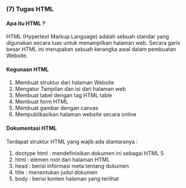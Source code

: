 ### (7) Tugas HTML
#### Apa itu HTML ?
HTML (Hypertext Markup Language) adalah sebuah standar yang digunakan secara luas untuk menampilkan halaman web. Secara garis besar HTML ini merupakan sebuah kerangka awal dalam pembuatan Website.

#### Kegunaan HTML
1. Membuat struktur dari halaman Website
2. Mengatur Tampilan dan isi dari halaman web
3. Membuat tabel dengan tag HTML table
4. Membuat form HTML
5. Membuat gambar dengan canvas
6. Mempublikasikan halaman website secara online

#### Dokumentasi HTML
Terdapat struktur HTML yang wajib ada diantaranya : 
1. doctype html : mendefinisikan dokumen ini sebagai HTML 5
2. html : elemen root dari halaman HTML
3. head : berisi informasi meta tentang dokumen
4. title : menentukan judul dokumen
5. body : berisi konten halaman yang terlihat
